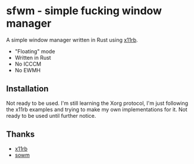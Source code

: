 # sfwm - simple fucking window manager
A simple window manager written in Rust using [x11rb](https://github.com/psychon/x11rb). 
* "Floating" mode
* Written in Rust
* No ICCCM
* No EWMH

## Installation
Not ready to be used. I'm still learning the Xorg protocol, I'm just following the x11rb examples and trying to make my own implementations for it. Not ready to be used until further notice.

## Thanks
* [x11rb](https://github.com/psychon/x11rb)
* [sowm](https://github.com/dylanaraps/sowm)
